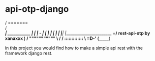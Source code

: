 # api-otp-django








   / ======= \
   / __________\
  | ___________ |
  | | -       | |
  | |         | |
  | |_________| |________________________
  \=____________/   rest-api-otp by xanaxxx    )
  / """"""""""" \                       /
 / ::::::::::::: \                  =D-'
(_________________)


in this project you would find how to make a simple api rest with the framework django rest.
